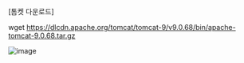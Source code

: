 [톰켓 다운로드]

wget https://dlcdn.apache.org/tomcat/tomcat-9/v9.0.68/bin/apache-tomcat-9.0.68.tar.gz

![image](https://user-images.githubusercontent.com/108928206/200154616-fe970c3a-b390-4320-a542-e258cf92e635.png)
